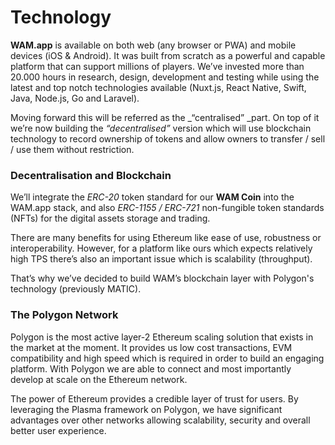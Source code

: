 # Technology

**WAM.app** is available on both web (any browser or PWA) and mobile devices (iOS & Android). It was built from scratch as a powerful and capable platform that can support millions of players. We’ve invested more than 20.000 hours in research, design, development and testing while using the latest and top notch technologies available (Nuxt.js, React Native, Swift, Java, Node.js, Go and Laravel).

Moving forward this will be referred as the _“centralised” _part. On top of it we’re now building the _“decentralised”_ version which will use blockchain technology to record ownership of tokens and allow owners to transfer / sell / use them without restriction.

### **Decentralisation and Blockchain**

We’ll integrate the _ERC-20_ token standard for our **WAM Coin** into the WAM.app stack, and also _ERC-1155 / ERC-721_ non-fungible token standards (NFTs) for the digital assets storage and trading.

There are many benefits for using Ethereum like ease of use, robustness or interoperability. However, for a platform like ours which expects relatively high TPS there’s also an important issue which is scalability (throughput).

That’s why we’ve decided to build WAM’s blockchain layer with Polygon's technology (previously MATIC).

### **The Polygon Network**

Polygon is the most active layer-2 Ethereum scaling solution that exists in the market at the moment. It provides us low cost transactions, EVM compatibility and high speed which is required in order to build an engaging platform. With Polygon we are able to connect and most importantly develop at scale on the Ethereum network.

The power of Ethereum provides a credible layer of trust for users. By leveraging the Plasma framework on Polygon, we have significant advantages over other networks allowing scalability, security and overall better user experience.
